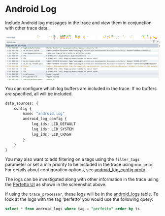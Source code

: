 # Android Log

Include Android log messages in the trace and view them in conjunction with
other trace data.

![](/docs/images/android_logs.png)

You can configure which log buffers are included in the trace. If no buffers are specified, all will be included.

```protobuf
data_sources: {
    config {
        name: "android.log"
        android_log_config {
            log_ids: LID_DEFAULT
            log_ids: LID_SYSTEM
            log_ids: LID_CRASH
        }
    }
}
```

You may also want to add filtering on a tags using the `filter_tags` parameter or set a min priority to be included in the trace using `min_prio`.
For details about configuration options, see [android\_log\_config.proto](/protos/perfetto/config/android/android_log_config.proto). 

The logs can be investigated along with other information in the trace using the [Perfetto UI](https://ui.perfetto.dev) as shown in the screenshot above.

If using the `trace_processor`, these logs will be in the [android\_logs](/docs/reference/sql-tables.md#android_logs) table. To look at the logs with the tag ‘perfetto’ you would use the following query:

```sql
select * from android_logs where tag = "perfetto" order by ts
```

